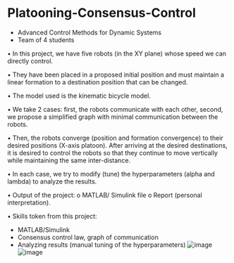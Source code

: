 # Platooning-Consensus-Control

- Advanced Control Methods for Dynamic Systems 
- Team of 4 students

•	In this project, we have five robots (in the XY plane) whose speed we can directly control.

•	They have been placed in a proposed initial position and must maintain a linear formation to a destination position that can be changed.

•	The model used is the kinematic bicycle model.

•	We take 2 cases: first, the robots communicate with each other, second, we propose a simplified graph with minimal communication between the robots.

•	Then, the robots converge (position and formation convergence) to their desired positions (X-axis platoon). After arriving at the desired destinations, it is desired to control the robots so that they continue to move vertically while maintaining the same inter-distance.

•	In each case, we try to modify (tune) the hyperparameters (alpha and lambda) to analyze the results.

•	Output of the project: 
  o	MATLAB/ Simulink file
  o	Report (personal interpretation).

•	Skills token from this project:
  -	MATLAB/Simulink
  -	Consensus control law, graph of communication
  -	Analyzing results (manual tuning of the hyperparameters) 
![image](https://user-images.githubusercontent.com/85926752/164972786-cbb1c2f3-b2b8-4c9c-a39d-35a5000128e1.png) ![image](https://user-images.githubusercontent.com/85926752/164972787-61233452-92cb-4af7-927b-babc8e68b646.png)

